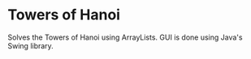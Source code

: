 # Towers of Hanoi

Solves the Towers of Hanoi using ArrayLists. GUI is done using Java's Swing library.
